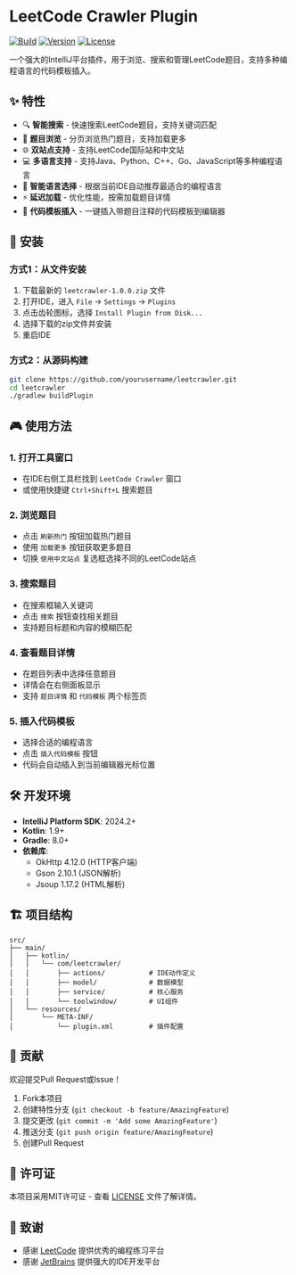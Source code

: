 # LeetCode Crawler Plugin

[![Build](https://img.shields.io/badge/build-passing-brightgreen)](https://github.com/leetcrawler/leetcrawler)
[![Version](https://img.shields.io/badge/version-1.0.0-blue)](https://github.com/leetcrawler/leetcrawler/releases)
[![License](https://img.shields.io/badge/license-MIT-green)](LICENSE)

一个强大的IntelliJ平台插件，用于浏览、搜索和管理LeetCode题目，支持多种编程语言的代码模板插入。

## ✨ 特性

- 🔍 **智能搜索** - 快速搜索LeetCode题目，支持关键词匹配
- 📖 **题目浏览** - 分页浏览热门题目，支持加载更多
- 🌐 **双站点支持** - 支持LeetCode国际站和中文站
- 💻 **多语言支持** - 支持Java、Python、C++、Go、JavaScript等多种编程语言
- 🎯 **智能语言选择** - 根据当前IDE自动推荐最适合的编程语言
- ⚡ **延迟加载** - 优化性能，按需加载题目详情
- 📝 **代码模板插入** - 一键插入带题目注释的代码模板到编辑器

## 🚀 安装

### 方式1：从文件安装
1. 下载最新的 `leetcrawler-1.0.0.zip` 文件
2. 打开IDE，进入 `File` -> `Settings` -> `Plugins`
3. 点击齿轮图标，选择 `Install Plugin from Disk...`
4. 选择下载的zip文件并安装
5. 重启IDE

### 方式2：从源码构建
```bash
git clone https://github.com/yourusername/leetcrawler.git
cd leetcrawler
./gradlew buildPlugin
```

## 🎮 使用方法

### 1. 打开工具窗口
- 在IDE右侧工具栏找到 `LeetCode Crawler` 窗口
- 或使用快捷键 `Ctrl+Shift+L` 搜索题目

### 2. 浏览题目
- 点击 `刷新热门` 按钮加载热门题目
- 使用 `加载更多` 按钮获取更多题目
- 切换 `使用中文站点` 复选框选择不同的LeetCode站点

### 3. 搜索题目
- 在搜索框输入关键词
- 点击 `搜索` 按钮查找相关题目
- 支持题目标题和内容的模糊匹配

### 4. 查看题目详情
- 在题目列表中选择任意题目
- 详情会在右侧面板显示
- 支持 `题目详情` 和 `代码模板` 两个标签页

### 5. 插入代码模板
- 选择合适的编程语言
- 点击 `插入代码模板` 按钮
- 代码会自动插入到当前编辑器光标位置

## 🛠️ 开发环境

- **IntelliJ Platform SDK**: 2024.2+
- **Kotlin**: 1.9+
- **Gradle**: 8.0+
- **依赖库**:
  - OkHttp 4.12.0 (HTTP客户端)
  - Gson 2.10.1 (JSON解析)
  - Jsoup 1.17.2 (HTML解析)

## 🏗️ 项目结构

```
src/
├── main/
│   ├── kotlin/
│   │   └── com/leetcrawler/
│   │       ├── actions/           # IDE动作定义
│   │       ├── model/             # 数据模型
│   │       ├── service/           # 核心服务
│   │       └── toolwindow/        # UI组件
│   └── resources/
│       └── META-INF/
│           └── plugin.xml         # 插件配置
```

## 🤝 贡献

欢迎提交Pull Request或Issue！

1. Fork本项目
2. 创建特性分支 (`git checkout -b feature/AmazingFeature`)
3. 提交更改 (`git commit -m 'Add some AmazingFeature'`)
4. 推送分支 (`git push origin feature/AmazingFeature`)
5. 创建Pull Request

## 📄 许可证

本项目采用MIT许可证 - 查看 [LICENSE](LICENSE) 文件了解详情。

## 🙏 致谢

- 感谢 [LeetCode](https://leetcode.com) 提供优秀的编程练习平台
- 感谢 [JetBrains](https://www.jetbrains.com) 提供强大的IDE开发平台
